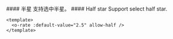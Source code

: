 <cn>
#### 半星
支持选中半星。
</cn>

<us>
#### Half star
Support select half star.
</us>

```vue
<template>
  <o-rate :default-value="2.5" allow-half />
</template>
```
